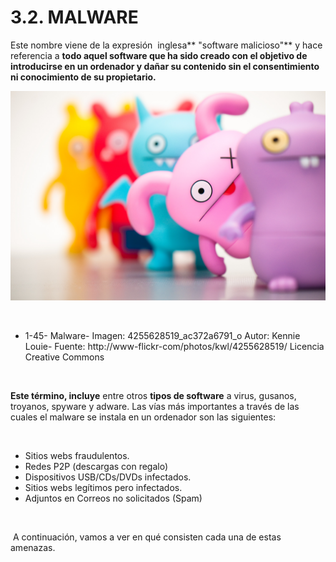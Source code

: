 
# 3.2. MALWARE

Este nombre viene de la expresión  inglesa** "software malicioso"** y hace referencia a **todo aquel software que ha sido creado con el objetivo de introducirse en un ordenador y dañar su contenido sin el consentimiento ni conocimiento de su propietario.**


![](img/4255628519_ac372a6791_o.jpg)

 

- 1-45- Malware- Imagen: 4255628519_ac372a6791_o Autor: Kennie Louie- Fuente: http://www-flickr-com/photos/kwl/4255628519/ Licencia Creative Commons

 

**Este término, incluye** entre otros **tipos de software** a virus, gusanos, troyanos, spyware y adware. Las vías más importantes a través de las cuales el malware se instala en un ordenador son las siguientes:

 

- Sitios webs fraudulentos.
- Redes P2P (descargas con regalo)
- Dispositivos USB/CDs/DVDs infectados.
- Sitios webs legítimos pero infectados.
- Adjuntos en Correos no solicitados (Spam)

 

 A continuación, vamos a ver en qué consisten cada una de estas amenazas.

